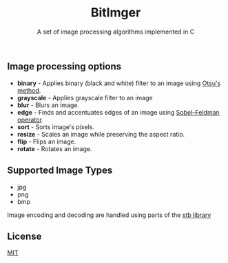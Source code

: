   <h1 align="center">BitImger</h1>
  <p align="center">A set of image processing algorithms implemented in C</p>
</div>

<br>

## Image processing options
- <b>binary</b> - Applies binary (black and white) filter to an image using [Otsu's method](https://en.wikipedia.org/wiki/Otsu%27s_method).
- <b>grayscale</b> - Applies grayscale filter to an image
- <b>blur</b> - Blurs an image.
- <b>edge</b> - Finds and accentuates edges of an image using [Sobel–Feldman operator](https://en.wikipedia.org/wiki/Sobel_operator).
- <b>sort</b> - Sorts image's pixels.
- <b>resize</b> - Scales an image while preserving the aspect ratio.
- <b>flip</b> - Flips an image.
- <b>rotate</b> - Rotates an image.

## Supported Image Types
- jpg
- png
- bmp
<p>Image encoding and decoding are handled using parts of the <a href="https://github.com/nothings/stb">stb library</a></p>

## License
[MIT](https://choosealicense.com/licenses/mit/)
